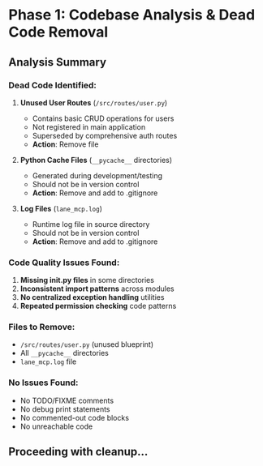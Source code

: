# Phase 1: Codebase Analysis & Dead Code Removal

## Analysis Summary

### Dead Code Identified:
1. **Unused User Routes** (`/src/routes/user.py`)
   - Contains basic CRUD operations for users
   - Not registered in main application
   - Superseded by comprehensive auth routes
   - **Action**: Remove file

2. **Python Cache Files** (`__pycache__` directories)
   - Generated during development/testing
   - Should not be in version control
   - **Action**: Remove and add to .gitignore

3. **Log Files** (`lane_mcp.log`)
   - Runtime log file in source directory
   - Should not be in version control
   - **Action**: Remove and add to .gitignore

### Code Quality Issues Found:
1. **Missing __init__.py files** in some directories
2. **Inconsistent import patterns** across modules
3. **No centralized exception handling** utilities
4. **Repeated permission checking** code patterns

### Files to Remove:
- `/src/routes/user.py` (unused blueprint)
- All `__pycache__` directories
- `lane_mcp.log` file

### No Issues Found:
- No TODO/FIXME comments
- No debug print statements
- No commented-out code blocks
- No unreachable code

## Proceeding with cleanup...

